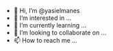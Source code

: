 - 👋 Hi, I’m @yasielmanes
- 👀 I’m interested in ...
- 🌱 I’m currently learning ...
- 💞️ I’m looking to collaborate on ...
- 📫 How to reach me ...

<!---
yasielmanes/yasielmanes is a ✨ special ✨ repository because its `README.md` (this file) appears on your GitHub profile.
You can click the Preview link to take a look at your changes.
--->
